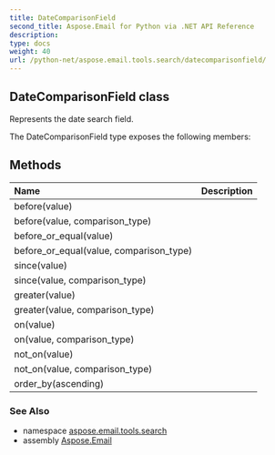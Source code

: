 ```yaml
---
title: DateComparisonField
second_title: Aspose.Email for Python via .NET API Reference
description: 
type: docs
weight: 40
url: /python-net/aspose.email.tools.search/datecomparisonfield/
---
```


## DateComparisonField class

Represents the date search field.

The DateComparisonField type exposes the following members:
## Methods
| Name | Description |
| :- | :- |
|before(value)|  |
|before(value, comparison_type)|  |
|before_or_equal(value)|  |
|before_or_equal(value, comparison_type)|  |
|since(value)|  |
|since(value, comparison_type)|  |
|greater(value)|  |
|greater(value, comparison_type)|  |
|on(value)|  |
|on(value, comparison_type)|  |
|not_on(value)|  |
|not_on(value, comparison_type)|  |
|order_by(ascending)|  |

### See Also

* namespace [aspose.email.tools.search](/python-net/aspose.email.tools.search/)
* assembly [Aspose.Email](/python-net/)

